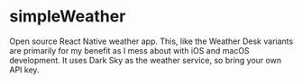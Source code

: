 # simpleWeather
Open source React Native weather app. This, like the Weather Desk variants are primarily for my benefit as I mess about with iOS and macOS
development. It uses Dark Sky as the weather service, so bring your own API key.
